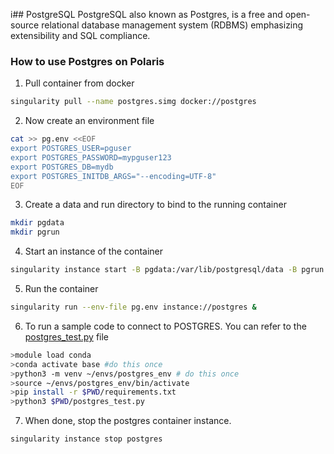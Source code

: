 i## PostgreSQL
PostgreSQL also known as Postgres, is a free and open-source relational database management system (RDBMS) emphasizing extensibility and SQL compliance.

### How to use Postgres on Polaris
1. Pull container from docker
```bash
singularity pull --name postgres.simg docker://postgres
```

2. Now create an environment file
```bash
cat >> pg.env <<EOF
export POSTGRES_USER=pguser
export POSTGRES_PASSWORD=mypguser123
export POSTGRES_DB=mydb
export POSTGRES_INITDB_ARGS="--encoding=UTF-8"
EOF
```

3. Create a data and run directory to bind to the running container
```bash
mkdir pgdata
mkdir pgrun
```

4. Start an instance of the container
```bash
singularity instance start -B pgdata:/var/lib/postgresql/data -B pgrun:/var/run/postgresql postgres.simg postgres
```

5. Run the container
```bash
singularity run --env-file pg.env instance://postgres &
```

6. To run a sample code to connect to POSTGRES. You can refer to the [postgres_test.py](postgres/postgres_test.py) file
```bash
>module load conda
>conda activate base #do this once
>python3 -m venv ~/envs/postgres_env # do this once
>source ~/envs/postgres_env/bin/activate
>pip install -r $PWD/requirements.txt
>python3 $PWD/postgres_test.py
```

7. When done, stop the postgres container instance.

```bash
singularity instance stop postgres
```
